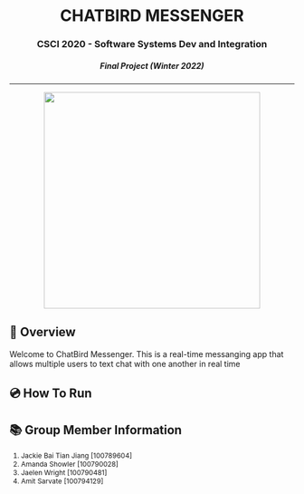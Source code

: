 
<h1 align="center"> CHATBIRD MESSENGER </h1>
<h3 align="center"> CSCI 2020 - Software Systems Dev and Integration </h3>
<h5 align="center"> Final Project (Winter 2022) </h5>
<hr/> 

<p align="center"> 
<img src="https://cdn.discordapp.com/attachments/943223294319026197/964199050763198504/unknown.png" alt="" height="382px">
</p>

<h2> 💬 Overview </h2>

<p> Welcome to ChatBird Messenger. This is a real-time messanging app that allows multiple users to 
  text chat with one another in real time </p> 

<h2> 💿 How To Run </h2> 



<h2>  📚 Group Member Information </h2> 

<ol style="font-size: 12px;">
  <li> Jackie Bai Tian Jiang  [100789604] </li>
  <li> Amanda Showler         [100790028] </li>
  <li> Jaelen Wright          [100790481] </li>
  <li> Amit Sarvate           [100794129] </li>
</ol>

